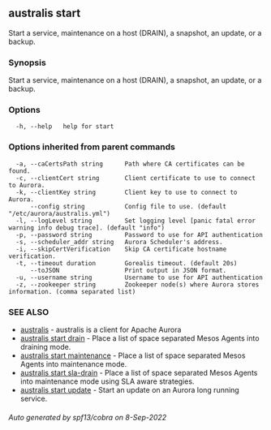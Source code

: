 ## australis start

Start a service, maintenance on a host (DRAIN), a snapshot, an update, or a backup.

### Synopsis

Start a service, maintenance on a host (DRAIN), a snapshot, an update, or a backup.

### Options

```
  -h, --help   help for start
```

### Options inherited from parent commands

```
  -a, --caCertsPath string      Path where CA certificates can be found.
  -c, --clientCert string       Client certificate to use to connect to Aurora.
  -k, --clientKey string        Client key to use to connect to Aurora.
      --config string           Config file to use. (default "/etc/aurora/australis.yml")
  -l, --logLevel string         Set logging level [panic fatal error warning info debug trace]. (default "info")
  -p, --password string         Password to use for API authentication
  -s, --scheduler_addr string   Aurora Scheduler's address.
  -i, --skipCertVerification    Skip CA certificate hostname verification.
  -t, --timeout duration        Gorealis timeout. (default 20s)
      --toJSON                  Print output in JSON format.
  -u, --username string         Username to use for API authentication
  -z, --zookeeper string        Zookeeper node(s) where Aurora stores information. (comma separated list)
```

### SEE ALSO

* [australis](australis.md)	 - australis is a client for Apache Aurora
* [australis start drain](australis_start_drain.md)	 - Place a list of space separated Mesos Agents into draining mode.
* [australis start maintenance](australis_start_maintenance.md)	 - Place a list of space separated Mesos Agents into maintenance mode.
* [australis start sla-drain](australis_start_sla-drain.md)	 - Place a list of space separated Mesos Agents into maintenance mode using SLA aware strategies.
* [australis start update](australis_start_update.md)	 - Start an update on an Aurora long running service.

###### Auto generated by spf13/cobra on 8-Sep-2022
